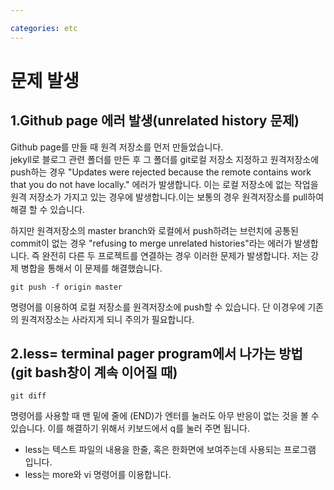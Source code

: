 ```yaml
---

categories: etc
---
```


# 문제 발생 

## 1.Github page 에러 발생(unrelated history 문제)  
Github page를 만들 때 원격 저장소를 먼저 만들었습니다.  
jekyll로 블로그 관련 폴더를 만든 후 그 폴더를 git로컬 저장소 지정하고 원격저장소에 push하는 경우 "Updates were rejected because the remote contains work that you do not have locally." 에러가 발생합니다. 이는 로컬 저장소에 없는 작업을 원격 저장소가 가지고 있는 경우에 발생합니다.이는 보통의 경우 원격저장소를 pull하여 해결 할 수 있습니다.

하지만 원격저장소의 master branch와 로컬에서 push하려는 브런치에 공통된 commit이 없는 경우 "refusing to merge unrelated histories"라는 에러가 발생합니다. 즉 완전히 다른 두 프로젝트를 연결하는 경우 이러한 문제가 발생합니다. 저는 강제 병합을 통해서 이 문제를 해결했습니다.

    git push -f origin master

명령어를 이용하여 로컬 저장소를 원격저장소에 push할 수 있습니다.
단 이경우에 기존의 원격저장소는 사라지게 되니 주의가 필요합니다.

## 2.less= terminal pager program에서 나가는 방법 (git bash창이 계속 이어질 때)

    git diff
    
명령어를 사용할 때 맨 밑에 줄에 (END)가 엔터를 눌러도 아무 반응이 없는 것을 볼 수 있습니다. 이를 해결하기 위해서 키보드에서 q를 눌러 주면 됩니다.
- less는 텍스트 파일의 내용을 한줄, 혹은 한화면에 보여주는데 사용되는 프로그램 입니다.
- less는 more와 vi 명령어를 이용합니다.
